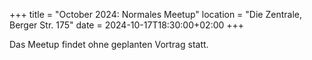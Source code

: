 +++
title = "October 2024: Normales Meetup"
location = "Die Zentrale, Berger Str. 175"
date = 2024-10-17T18:30:00+02:00
+++

Das Meetup findet ohne geplanten Vortrag statt. 
